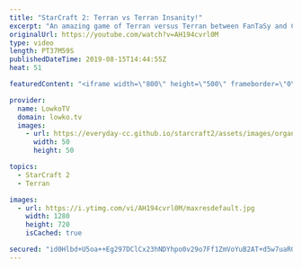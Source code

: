 ```yaml
---
title: "StarCraft 2: Terran vs Terran Insanity!"
excerpt: "An amazing game of Terran versus Terran between FanTaSy and Cure. I think this is my favourite game of TvT I've seen this year. It's really good. This match was played as part of the WardiTV Summer Championships and displays everything from Cheese to Battlecruisers.  Get more videos & support my work:"
originalUrl: https://youtube.com/watch?v=AH194cvrl0M
type: video
length: PT37M59S
publishedDateTime: 2019-08-15T14:44:55Z
heat: 51

featuredContent: "<iframe width=\"800\" height=\"500\" frameborder=\"0\" src=\"https://www.youtube.com/embed/AH194cvrl0M\" allow=\"accelerometer; autoplay; encrypted-media; gyroscope; picture-in-picture\" allowfullscreen></iframe>"

provider:
  name: LowkoTV
  domain: lowko.tv
  images:
    - url: https://everyday-cc.github.io/starcraft2/assets/images/organizations/lowko.tv-50x50.jpg
      width: 50
      height: 50

topics:
  - StarCraft 2
  - Terran

images:
  - url: https://i.ytimg.com/vi/AH194cvrl0M/maxresdefault.jpg
    width: 1280
    height: 720
    isCached: true

secured: "id0Hlbd+U5oa++Eg297DClCx23hNDYhpo0v29o7Ff1ZmVoYuB2AT+d5w7uaRG30ZWtiF1bl43gaC4MAEQPm1Au1RhqxMUu/Mke3Q3vTGuNb1NVze9XQYdBD87ogIpIYraLY+pr41ePxtUSSgtNHjAb5avnGaQ/Cw14xeiHoGRHLqqIOuynjbIefcED2kgPi+0sSZkhx47sL1IMCqrFWqsufMqhs0LxhvGAJ0ettznni7CUDR74cqlFMQvkv/PpR197mNFwlyOH1Jx/KMHmLyibuxFPRcDAsdxpkvJPel+DRMOHOM8V7j5cYSLKfvgFNl6+u3x1KaoopJCQfmjXTuXH69eQNFfssh1dNL5z86gKZxdT2bWATE08aho6ajaTp7OPGiCLjTH32DifMBdniMrDxlLCNeYBnV7qf9vPVnIfiOmi2jQElQGVGRLKxhhlms;0zEHiY0KAeIHqms0NwKBMg=="
---
```


